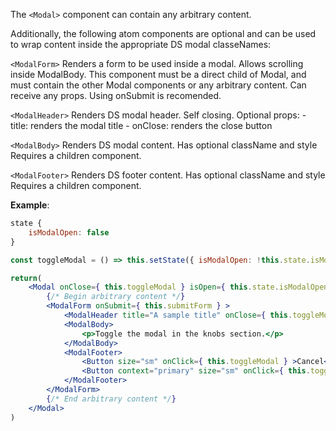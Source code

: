The `<Modal>` component can contain any arbitrary content.

Additionally, the following atom components are optional and can be used to wrap content inside the appropriate DS modal classeNames:

`<ModalForm>`
    Renders a form to be used inside a modal. Allows scrolling inside ModalBody.
    This component must be a direct child of Modal, and must contain the other Modal components or any arbitrary content.
    Can receive any props. Using onSubmit is recomended.

`<ModalHeader>`
    Renders DS modal header. Self closing.
    Optional props:
    - title: renders the modal title
    - onClose: renders the close button

`<ModalBody>`
    Renders DS modal content.
    Has optional className and style
    Requires a children component.

`<ModalFooter>`
    Renders DS footer content.
    Has optional className and style
    Requires a children component.

**Example**:

```jsx
state {
    isModalOpen: false
}

const toggleModal = () => this.setState({ isModalOpen: !this.state.isModalOpen });

return(
    <Modal onClose={ this.toggleModal } isOpen={ this.state.isModalOpen } md="6" >
        {/* Begin arbitrary content */}
        <ModalForm onSubmit={ this.submitForm } >
            <ModalHeader title="A sample title" onClose={ this.toggleModal } />
            <ModalBody>
                <p>Toggle the modal in the knobs section.</p>
            </ModalBody>
            <ModalFooter>
                <Button size="sm" onClick={ this.toggleModal } >Cancel</Button>
                <Button context="primary" size="sm" onClick={ this.toggleModal } >Save Changes</Button>
            </ModalFooter>
        </ModalForm>
        {/* End arbitrary content */}
    </Modal>
)
```